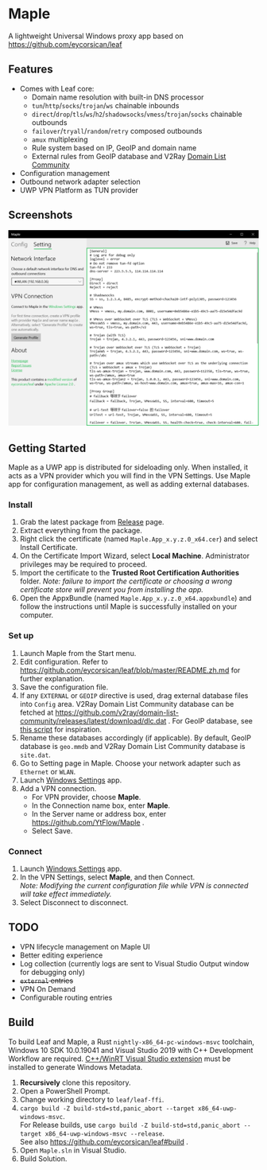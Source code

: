 # Maple
A lightweight Universal Windows proxy app based on https://github.com/eycorsican/leaf

## Features

- Comes with Leaf core:
   - Domain name resolution with built-in DNS processor
   - `tun`/`http`/`socks`/`trojan`/`ws` chainable inbounds
   - `direct`/`drop`/`tls`/`ws`/`h2`/`shadowsocks`/`vmess`/`trojan`/`socks` chainable outbounds
   - `failover`/`tryall`/`random`/`retry` composed outbounds
   - `amux` multiplexing
   - Rule system based on IP, GeoIP and domain name
   - External rules from GeoIP database and V2Ray [Domain List Community](https://github.com/v2fly/domain-list-community)
- Configuration management
- Outbound network adapter selection
- UWP VPN Platform as TUN provider

## Screenshots

![Settings Page](image/screenshot-setting1.png?raw=true)

## Getting Started

Maple as a UWP app is distributed for sideloading only. When installed, it acts as a VPN provider which you will find in the VPN Settings. Use Maple app for configuration management, as well as adding external databases.

### Install

1. Grab the latest package from [Release](https://github.com/YtFlow/Maple/releases) page.
2. Extract everything from the package.
3. Right click the certificate (named `Maple.App_x.y.z.0_x64.cer`) and select Install Certificate.
4. On the Certificate Import Wizard, select **Local Machine**. Administrator privileges may be required to proceed.
5. Import the certificate to the **Trusted Root Certification Authorities** folder. *Note: failure to import the certificate or choosing a wrong certificate store will prevent you from installing the app.*
6. Open the AppxBundle (named `Maple.App_x.y.z.0_x64.appxbundle`) and follow the instructions until Maple is successfully installed on your computer.

### Set up

1. Launch Maple from the Start menu.
2. Edit configuration. Refer to https://github.com/eycorsican/leaf/blob/master/README.zh.md for further explanation.
3. Save the configuration file.
4. If any `EXTERNAL` or `GEOIP` directive is used, drag external database files into `Config` area. V2Ray Domain List Community database can be fetched at https://github.com/v2ray/domain-list-community/releases/latest/download/dlc.dat . For GeoIP database, see [this script](https://github.com/eycorsican/ileaf/blob/main/misc/download_data.sh#L10) for inspiration.
5. Rename these databases accordingly (if applicable). By default, GeoIP database is `geo.mmdb` and V2Ray Domain List Community database is `site.dat`.
6. Go to Setting page in Maple. Choose your network adapter such as `Ethernet` or `WLAN`.
7. Launch [Windows Settings](	ms-settings:network-vpn) app.
8. Add a VPN connection.
   - For VPN provider, choose **Maple**.
   - In the Connection name box, enter **Maple**.
   - In the Server name or address box, enter https://github.com/YtFlow/Maple .
   - Select Save.

### Connect

1. Launch [Windows Settings](	ms-settings:network-vpn) app.
2. In the VPN Settings, select **Maple**, and then Connect.  
*Note: Modifying the current configuration file while VPN is connected will take effect immediately.*
3. Select Disconnect to disconnect.

## TODO

- VPN lifecycle management on Maple UI
- Better editing experience
- Log collection (currently logs are sent to Visual Studio Output window for debugging only)
- <del>`external` entries</del>
- VPN On Demand
- Configurable routing entries

## Build

To build Leaf and Maple, a Rust `nightly-x86_64-pc-windows-msvc` toolchain, Windows 10 SDK 10.0.19041 and Visual Studio 2019 with C++ Development Workflow are required. [C++/WinRT Visual Studio extension](https://marketplace.visualstudio.com/items?itemName=CppWinRTTeam.cppwinrt101804264) must be installed to generate Windows Metadata.

1. **Recursively** clone this repository.
2. Open a PowerShell Prompt.
3. Change working directory to `leaf/leaf-ffi`.
4. `cargo build -Z build-std=std,panic_abort --target x86_64-uwp-windows-msvc`.  
   For Release builds, use `cargo build -Z build-std=std,panic_abort --target x86_64-uwp-windows-msvc --release`.  
   See also https://github.com/eycorsican/leaf#build .
5. Open `Maple.sln` in Visual Studio.
6. Build Solution.

